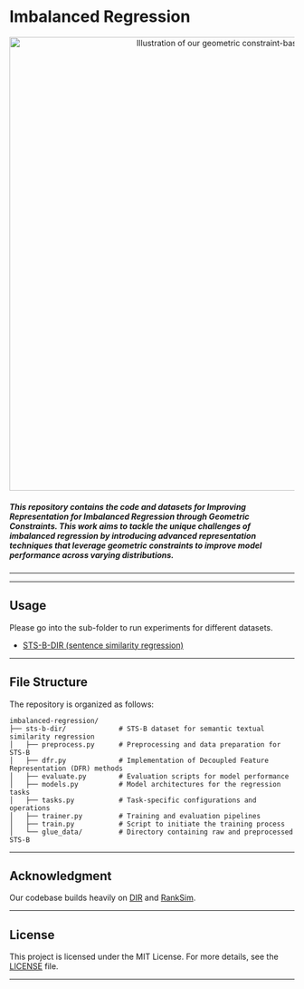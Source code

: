 # Imbalanced Regression

<div align="center">
<img src="./SRL.png" width="800px" alt="Illustration of our geometric constraint-based approach"/>
</div>

##### This repository contains the code and datasets for **Improving Representation for Imbalanced Regression through Geometric Constraints**. This work aims to tackle the unique challenges of imbalanced regression by introducing advanced representation techniques that leverage geometric constraints to improve model performance across varying distributions.
---

---
## Usage

Please go into the sub-folder to run experiments for different datasets. 

- [STS-B-DIR (sentence similarity regression)](./sts-b-dir)

---

## File Structure

The repository is organized as follows:

```
imbalanced-regression/
├── sts-b-dir/             # STS-B dataset for semantic textual similarity regression
│   ├── preprocess.py      # Preprocessing and data preparation for STS-B
│   ├── dfr.py             # Implementation of Decoupled Feature Representation (DFR) methods
│   ├── evaluate.py        # Evaluation scripts for model performance
│   ├── models.py          # Model architectures for the regression tasks
│   ├── tasks.py           # Task-specific configurations and operations
│   ├── trainer.py         # Training and evaluation pipelines
│   ├── train.py           # Script to initiate the training process
│   └── glue_data/         # Directory containing raw and preprocessed STS-B 
```

---

## Acknowledgment

Our codebase builds heavily on [DIR](https://github.com/YyzHarry/imbalanced-regression) and [RankSim](https://github.com/BorealisAI/ranksim-imbalanced-regression).

---

## License

This project is licensed under the MIT License. For more details, see the [LICENSE](LICENSE) file.

---

